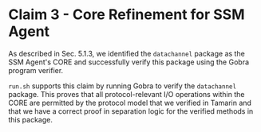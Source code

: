 # Claim 3 - Core Refinement for SSM Agent
As described in Sec. 5.1.3, we identified the `datachannel` package as the SSM Agent's CORE and successfully verify this package using the Gobra program verifier.

`run.sh` supports this claim by running Gobra to verify the `datachannel` package. This proves that all protocol-relevant I/O operations within the CORE are permitted by the protocol model that we verified in Tamarin and that we have a correct proof in separation logic for the verified methods in this package.
